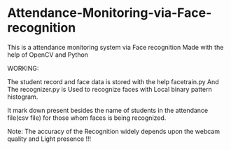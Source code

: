 # Attendance-Monitoring-via-Face-recognition
This is a attendance monitoring system via Face recognition
Made with the help of OpenCV and Python

WORKING:

The student record and face data is stored with the help facetrain.py 
And The recognizer.py is Used to recognize faces with Local binary pattern histogram.

It mark down present besides the name of students in the attendance file(csv file) for those
whom faces is being recognized.

Note: The accuracy of the Recognition widely depends upon the webcam quality and Light presence !!!

